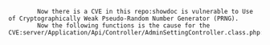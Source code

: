 
            Now there is a CVE in this repo:showdoc is vulnerable to Use of Cryptographically Weak Pseudo-Random Number Generator (PRNG).
            Now the following functions is the cause for the CVE:server/Application/Api/Controller/AdminSettingController.class.php:checkLdapLogin();server/Application/Api/Controller/AdminSettingController.class.php:checkLdapLogin();server/Application/Api/Controller/AdminSettingController.class.php:saveLdapConfig();server/Application/Api/Controller/AdminSettingController.class.php:saveLdapConfig();server/Application/Api/Model/UserModel.class.php:checkLdapLogin();server/Application/Api/Model/UserModel.class.php:checkLdapLogin();server/Application/Common/Common/function.php:env();server/Application/Common/Common/function.php:get_rand_str();
            